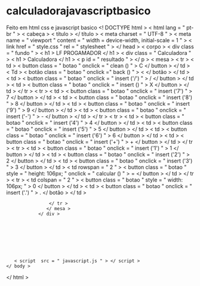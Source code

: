 # calculadorajavascriptbasico
Feito em html css e javascript basico
<! DOCTYPE html >
< html  lang = " pt-br " >
    < cabeça >
        < título > </ título >
        < meta  charset = " UTF-8 " >
        < meta  name = " viewport " content = " width = device-width, initial-scale = 1 " >
        < link  href = " style.css " rel = " stylesheet " >
    </ head >
    < corpo >
            < div  class = " fundo " >
                < h1 > LF PROGAMADOR </ h1 >
                < div  class = " Calculadora " >
                   < h1 > Calculadora </ h1 >
                   < p  id = " resultado " > </ p >
                   < mesa >
                       < tr >
                           < td > < button  class = " botao " onclick = " clean () " > C </ button > </ td >
                           < Td > < botão  class = " botao " onclick =" back () " > < </ botão > </ td >
                           < td > < button  class = " botao " onclick = " insert ('/') " > / </ button > </ td >
                           < td > < button  class = " botao " onclick = " insert () " > X </ button > </ td >
                       </ tr >
                       < tr >
                        < td > < button  class = " botao " onclick = " insert ('7') " > 7 </ button > </ td >
                        < td > < button  class = " botao " onclick = " insert ('8') " > 8 </ button > </ td >
                        < td > < button  class = " botao " onclick = " insert ('9') " > 9 </ button > </ td >
                        < td > < button  class = " botao " onclick = " insert ('-') " > - </ button > </ td >
                    </ tr >
                    < tr >
                        < td > < button  class = " botao " onclick = " insert ('4') " > 4 </ button > </ td >
                        < td > < button  class = " botao " onclick = " insert ('5') " > 5 </ button > </ td >
                        < td > < button  class = " botao " onclick = " insert ('6') " > 6 </ button > </ td >
                        < td > < button  class = " botao " onclick = " insert ('+') " > + </ button > </ td >
                    </ tr >
                    < tr >
                        < td > < button  class = " botao " onclick = " insert ('1') " > 1 </ button > </ td >
                        < td > < button  class = " botao " onclick = " insert ('2') " > 2 </ button > </ td >
                        < td > < button  class = " botao " onclick = " insert ('3') " > 3 </ button > </ td >
                        < td  rowspan = " 2 " > < button  class = " botao " style = " height: 106px; " onclick = " calcular () " > = </ button > </ td >
                    </ tr >
                    < tr >
                        < td  colspan = " 2 " > < button  class = " botao " style = " width: 106px; " > 0 </ button > </ td >
                        < td > < button  class = " botao " onclick = " insert ('.') " > . </ botão > </ td >
                        
                    </ tr >
                   </ mesa >
                </ div >








       < script  src = " javascript.js " > </ script >
    </ body >
</ html >
